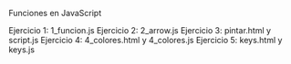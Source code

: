 Funciones en JavaScript

Ejercicio 1: 1_funcion.js
Ejercicio 2: 2_arrow.js
Ejercicio 3: pintar.html y script.js
Ejercicio 4: 4_colores.html y 4_colores.js
Ejercicio 5: keys.html y keys.js